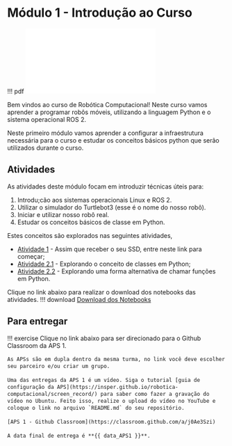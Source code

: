 # Módulo 1 - Introdução ao Curso

!!! pdf
    ![](slides.pdf)

Bem vindos ao curso de Robótica Computacional! Neste curso vamos aprender a programar robôs móveis, utilizando a linguagem Python e o sistema operacional ROS 2.

Neste primeiro módulo vamos aprender a configurar a infraestrutura necessária para o curso e estudar os conceitos básicos python que serão utilizados durante o curso.

## Atividades
As atividades deste módulo focam em introduzir técnicas úteis para:

1. Introdu;cão aos sistemas operacionais Linux e ROS 2.
2. Utilizar o simulador do Turtlebot3 (esse é o nome do nosso robô).
3. Iniciar e utilizar nosso robô real.
4. Estudar os conceitos básicos de classe em Python.

Estes conceitos são explorados nas seguintes atividades,

- [Atividade 1](atividades/guias-infra/index.md) - Assim que receber o seu SSD, entre neste link para começar;
- [Atividade 2.1](atividades/21-classes.ipynb) - Explorando o conceito de classes em Python;
- [Atividade 2.2](atividades/22-funcoes.ipynb) - Explorando uma forma alternativa de chamar funções em Python.

Clique no link abaixo para realizar o download dos notebooks das atividades.
!!! download
    [Download dos Notebooks](atividades_modulo_1.zip)

## Para entregar

!!! exercise
    Clique no link abaixo para ser direcionado para o Github Classroom da APS 1.

    As APSs são em dupla dentro da mesma turma, no link você deve escolher seu parceiro e/ou criar um grupo.

    Uma das entregas da APS 1 é um vídeo. Siga o tutorial [guia de configuração da APS](https://insper.github.io/robotica-computacional/screen_record/) para saber como fazer a gravação do vídeo no Ubuntu. Feito isso, realize o upload do vídeo no YouTube e coloque o link no arquivo `README.md` do seu repositório.

    [APS 1 - Github Classroom](https://classroom.github.com/a/j0Ae3Szi)

    A data final de entrega é **{{ data_APS1 }}**.
